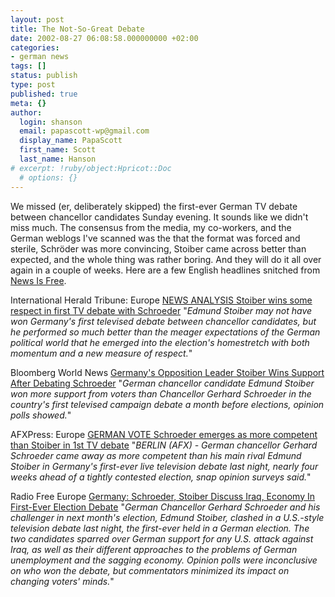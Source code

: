 ```yaml
---
layout: post
title: The Not-So-Great Debate
date: 2002-08-27 06:08:58.000000000 +02:00
categories:
- german news
tags: []
status: publish
type: post
published: true
meta: {}
author:
  login: shanson
  email: papascott-wp@gmail.com
  display_name: PapaScott
  first_name: Scott
  last_name: Hanson
# excerpt: !ruby/object:Hpricot::Doc
  # options: {}
---
```

<p>We missed (er, deliberately skipped) the first-ever German TV debate between chancellor candidates Sunday evening. It sounds like we didn't miss much. The consensus from the media, my co-workers, and the German weblogs I've scanned was the that the format was forced and sterile, Schröder was more convincing,  Stoiber came across better than expected, and the whole thing was rather boring. And they will do it all over again in a couple of weeks. Here are a few English headlines snitched from <a href="http://www.newsisfree.com/">News Is Free</a>.</p>
<p>International Herald Tribune: Europe <a href="http://www.iht.com/articles/68843.htm">NEWS ANALYSIS Stoiber wins some respect in first TV debate with Schroeder</a> "<em>Edmund Stoiber may not have won Germany's first televised debate between chancellor candidates, but he performed so much better than the meager expectations of the German political world that he emerged into the election's homestretch with both momentum and a new measure of respect.</em>"</p>
<p>Bloomberg World News <a href="http://quote.bloomberg.com/fgcgi.cgi?ptitle=Top%20World%20News&s1=blk&tp=ad_topright_topworld&T=markets_box.ht&s2=ad_right1_windex&bt=ad_position1_windex&box=ad_box_all&tag=worldnews&middle=ad_frame2_windex&s=APWnnlha0R2VybWFu">Germany's Opposition Leader Stoiber Wins Support After Debating Schroeder</a> "<em>German chancellor candidate Edmund Stoiber won more support from voters than Chancellor Gerhard Schroeder in the country's first televised campaign debate a month before elections, opinion polls showed.</em>"</p>
<p>AFXPress: Europe <a href="http://www.afxpress.com/afxpress2/afx/story_43817.xml.html">GERMAN VOTE Schroeder emerges as more competent than Stoiber in 1st TV debate</a> "<em>BERLIN (AFX) - German chancellor Gerhard Schroeder came away as more competent than his main rival Edmund Stoiber in Germany's first-ever live television debate last night, nearly four weeks ahead of a tightly contested election, snap opinion surveys said.</em>"</p>
<p>Radio Free Europe <a href="http://www.rferl.org/nca/features/2002/08/26082002135714.asp">Germany: Schroeder, Stoiber Discuss Iraq, Economy In First-Ever Election Debate</a> "<em>German Chancellor Gerhard Schroeder and his challenger in next month's election, Edmund Stoiber, clashed in a U.S.-style television debate last night, the first-ever held in a German election. The two candidates sparred over German support for any U.S. attack against Iraq, as well as their different approaches to the problems of German unemployment and the sagging economy. Opinion polls were inconclusive on who won the debate, but commentators minimized its impact on changing voters' minds.</em>"</p>
